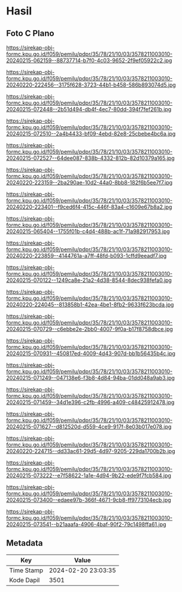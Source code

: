 # Hasil

## Foto C Plano

https://sirekap-obj-formc.kpu.go.id/f059/pemilu/pdpr/35/78/21/10/03/3578211003010-20240215-062159--88737714-b7f0-4c03-9652-2f9ef05922c2.jpg

https://sirekap-obj-formc.kpu.go.id/f059/pemilu/pdpr/35/78/21/10/03/3578211003010-20240220-222456--3175f628-3723-44b1-b458-586b893074d5.jpg

https://sirekap-obj-formc.kpu.go.id/f059/pemilu/pdpr/35/78/21/10/03/3578211003010-20240215-072448--2b51d494-db4f-4ec7-80dd-394f7fef261b.jpg

https://sirekap-obj-formc.kpu.go.id/f059/pemilu/pdpr/35/78/21/10/03/3578211003010-20240215-072510--2a4b4433-bf09-4ebd-82e8-25cbebe4bc6a.jpg

https://sirekap-obj-formc.kpu.go.id/f059/pemilu/pdpr/35/78/21/10/03/3578211003010-20240215-072527--64dee087-838b-4332-812b-82d10379a165.jpg

https://sirekap-obj-formc.kpu.go.id/f059/pemilu/pdpr/35/78/21/10/03/3578211003010-20240220-223159--2ba290ae-10d2-44a0-8bb8-182f6b5ee7f7.jpg

https://sirekap-obj-formc.kpu.go.id/f059/pemilu/pdpr/35/78/21/10/03/3578211003010-20240220-223401--f9ced6f4-415c-446f-83a4-c1609e67b8a2.jpg

https://sirekap-obj-formc.kpu.go.id/f059/pemilu/pdpr/35/78/21/10/03/3578211003010-20240215-065404--1755f01b-c4d4-488b-ac1f-71a982917953.jpg

https://sirekap-obj-formc.kpu.go.id/f059/pemilu/pdpr/35/78/21/10/03/3578211003010-20240220-223859--4144761a-a7ff-48fd-b093-1cffd9eeadf7.jpg

https://sirekap-obj-formc.kpu.go.id/f059/pemilu/pdpr/35/78/21/10/03/3578211003010-20240215-070122--1249ca8e-21a2-4d38-8544-8dec938fefa0.jpg

https://sirekap-obj-formc.kpu.go.id/f059/pemilu/pdpr/35/78/21/10/03/3578211003010-20240220-224045--813858b1-42ea-4be1-8fb2-9633f623bcda.jpg

https://sirekap-obj-formc.kpu.go.id/f059/pemilu/pdpr/35/78/21/10/03/3578211003010-20240215-070729--c6ebbe2e-2bb0-4007-9f0a-b17f8758dbce.jpg

https://sirekap-obj-formc.kpu.go.id/f059/pemilu/pdpr/35/78/21/10/03/3578211003010-20240215-070931--450817ed-4009-4d43-907d-bb1b56435b4c.jpg

https://sirekap-obj-formc.kpu.go.id/f059/pemilu/pdpr/35/78/21/10/03/3578211003010-20240215-071249--047138e6-f3b8-4d84-94ba-01dd048a9ab3.jpg

https://sirekap-obj-formc.kpu.go.id/f059/pemilu/pdpr/35/78/21/10/03/3578211003010-20240215-071459--34d1e396-c2fb-4996-a409-c48425912478.jpg

https://sirekap-obj-formc.kpu.go.id/f059/pemilu/pdpr/35/78/21/10/03/3578211003010-20240215-071627--d812520d-d559-4ce9-917f-8e03b017e078.jpg

https://sirekap-obj-formc.kpu.go.id/f059/pemilu/pdpr/35/78/21/10/03/3578211003010-20240220-224715--dd33ac61-29d5-4d97-9205-229da1700b2b.jpg

https://sirekap-obj-formc.kpu.go.id/f059/pemilu/pdpr/35/78/21/10/03/3578211003010-20240215-073222--e7f58622-1a1e-4d94-9b22-ede9f7fcb584.jpg

https://sirekap-obj-formc.kpu.go.id/f059/pemilu/pdpr/35/78/21/10/03/3578211003010-20240215-073400--edaee97b-366f-4671-9cb8-ff9773104ecb.jpg

https://sirekap-obj-formc.kpu.go.id/f059/pemilu/pdpr/35/78/21/10/03/3578211003010-20240215-073541--b21aaafa-4906-4baf-90f2-79c1498ffa61.jpg


## Metadata

| Key        | Value               |
| ---------- | ------------------- |
| Time Stamp | 2024-02-20 23:03:35 |
| Kode Dapil | 3501                |



